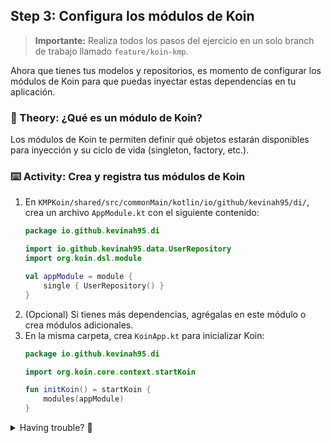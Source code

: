 
## Step 3: Configura los módulos de Koin

> **Importante:** Realiza todos los pasos del ejercicio en un solo branch de trabajo llamado `feature/koin-kmp`.

Ahora que tienes tus modelos y repositorios, es momento de configurar los módulos de Koin para que puedas inyectar estas dependencias en tu aplicación.

### 📖 Theory: ¿Qué es un módulo de Koin?

<!--
> [!IMPORTANT]
> Un módulo de Koin es una colección de definiciones de dependencias. Permite declarar cómo se crean y comparten las instancias de tus clases.
-->

Los módulos de Koin te permiten definir qué objetos estarán disponibles para inyección y su ciclo de vida (singleton, factory, etc.).

### ⌨️ Activity: Crea y registra tus módulos de Koin

1. En `KMPKoin/shared/src/commonMain/kotlin/io/github/kevinah95/di/`, crea un archivo `AppModule.kt` con el siguiente contenido:
   ```kotlin
   package io.github.kevinah95.di

   import io.github.kevinah95.data.UserRepository
   import org.koin.dsl.module

   val appModule = module {
       single { UserRepository() }
   }
   ```
2. (Opcional) Si tienes más dependencias, agrégalas en este módulo o crea módulos adicionales.
3. En la misma carpeta, crea `KoinApp.kt` para inicializar Koin:
   ```kotlin
   package io.github.kevinah95.di

   import org.koin.core.context.startKoin

   fun initKoin() = startKoin {
       modules(appModule)
   }
   ```

<details>
<summary>Having trouble? 🤷</summary><br/>

- Si tienes errores de importación, revisa que los paquetes y rutas sean correctos.
- Consulta la [documentación oficial de Koin](https://insert-koin.io/docs/reference/koin-core/modules/) para más ejemplos de módulos.

</details>

